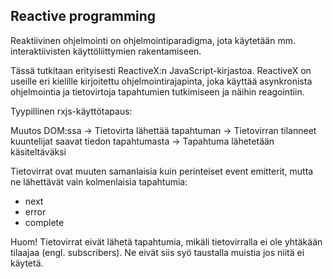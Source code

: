## Reactive programming

Reaktiivinen ohjelmointi on ohjelmointiparadigma, jota käytetään mm. interaktiivisten käyttöliittymien rakentamiseen.

Tässä tutkitaan erityisesti ReactiveX:n JavaScript-kirjastoa. ReactiveX on useille eri kielille kirjoitettu ohjelmointirajapinta, joka käyttää asynkronista ohjelmointia ja tietovirtoja tapahtumien tutkimiseen ja näihin reagointiin.

Tyypillinen rxjs-käyttötapaus:

Muutos DOM:ssa -> 
Tietovirta lähettää tapahtuman -> 
Tietovirran tilanneet kuuntelijat saavat tiedon tapahtumasta -> 
Tapahtuma lähetetään käsiteltäväksi

Tietovirrat ovat muuten samanlaisia kuin perinteiset event emitterit, mutta ne lähettävät vain kolmenlaisia tapahtumia:
* next
* error
* complete

Huom! Tietovirrat eivät lähetä tapahtumia, mikäli tietovirralla ei ole yhtäkään tilaajaa (engl. subscribers). Ne eivät siis syö taustalla muistia jos niitä ei käytetä.